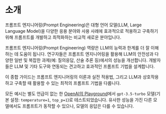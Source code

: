 # 소개

프롬프트 엔지니어링(Prompt Engineering)은 대형 언어 모델(LLM, Large Language Model)을 다양한 응용 분야와 사용 사례에 효과적으로 적용하고 구축하기 위해 프롬프트를 개발하고 최적화하는 비교적 새로운 분야입니다.

프롬프트 엔지니어링(Prompt Engineering) 역량은 LLM의 능력과 한계를 더 잘 이해하는 데 도움이 됩니다. 연구자들은 프롬프트 엔지니어링을 활용해 LLM의 안전성과 다양한 일반 및 복잡한 과제(예: 질의응답, 산술 추론 등)에서의 성능을 개선합니다. 개발자들은 LLM 및 기타 도구와 연동되는 견고하고 효과적인 프롬프트 기법을 설계합니다.

이 종합 가이드는 프롬프트 엔지니어링의 이론과 실전 적용법, 그리고 LLM과 상호작용하고 구축할 때 활용할 수 있는 최적의 프롬프트 기법을 다룹니다.

모든 예시는 별도 언급이 없는 한 [OpenAI의 Playground](https://platform.openai.com/playground)에서 `gpt-3.5-turbo` 모델(기본 설정: `temperature=1`, `top_p=1`)로 테스트되었습니다. 유사한 성능을 가진 다른 모델에서도 프롬프트가 동작할 수 있으나, 모델의 응답은 다를 수 있습니다.